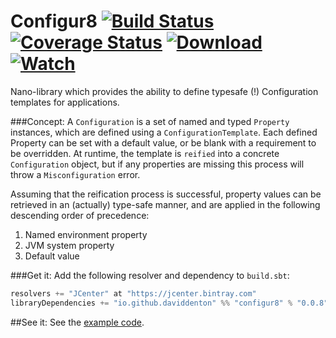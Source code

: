 Configur8 [![Build Status](https://travis-ci.org/daviddenton/configur8.svg)](https://travis-ci.org/daviddenton/configur8) [![Coverage Status](https://coveralls.io/repos/daviddenton/configur8/badge.svg?branch=master)](https://coveralls.io/r/daviddenton/configur8?branch=master) [![Download](https://api.bintray.com/packages/daviddenton/maven/configur8/images/download.svg) ](https://bintray.com/daviddenton/maven/configur8/_latestVersion) [ ![Watch](https://www.bintray.com/docs/images/bintray_badge_color.png) ](https://bintray.com/daviddenton/maven/configur8/view?source=watch)
=========

Nano-library which provides the ability to define typesafe (!) Configuration templates for applications.

###Concept:
A ```Configuration``` is a set of named and typed ```Property``` instances, which are defined using a  ```ConfigurationTemplate```.
Each defined Property can be set with a default value, or be blank with a requirement to be overridden. At runtime, the template is ```reified``` into a concrete ```Configuration``` object, but if any properties are missing this process will throw a ```Misconfiguration``` error.

Assuming that the reification process is successful, property values can be retrieved in an (actually) type-safe manner, and are applied in the following descending order of precedence:

1. Named environment property
2. JVM system property
3. Default value

###Get it:
Add the following resolver and dependency to ```build.sbt```:
```scala
resolvers += "JCenter" at "https://jcenter.bintray.com"
libraryDependencies += "io.github.daviddenton" %% "configur8" % "0.0.8"
```

##See it:
See the [example code](https://github.com/daviddenton/configur8/tree/master/src/test/scala/examples).

